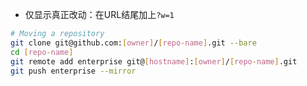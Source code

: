 * 仅显示真正改动：在URL结尾加上`?w=1`

```bash
# Moving a repository
git clone git@github.com:[owner]/[repo-name].git --bare
cd [repo-name]
git remote add enterprise git@[hostname]:[owner]/[repo-name].git
git push enterprise --mirror
```
